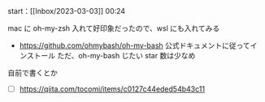 start：[[Inbox/2023-03-03]] 00:24

mac に oh-my-zsh 入れて好印象だったので、wsl にも入れてみる

- https://github.com/ohmybash/oh-my-bash
  公式ドキュメントに従ってインストール
  ただ、oh-my-bash じたい star 数は少なめ

自前で書くとか

- [ ] https://qiita.com/tocomi/items/c0127c44eded54b43c11
